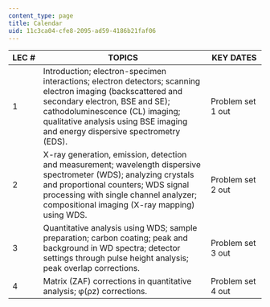 ```yaml
---
content_type: page
title: Calendar
uid: 11c3ca04-cfe8-2095-ad59-4186b21faf06
---
```


| LEC # | TOPICS | KEY DATES |
| --- | --- | --- |
| 1 | Introduction; electron-specimen interactions; electron detectors; scanning electron imaging (backscattered and secondary electron, BSE and SE); cathodoluminescence (CL) imaging; qualitative analysis using BSE imaging and energy dispersive spectrometry (EDS). | Problem set 1 out |
| 2 | X-ray generation, emission, detection and measurement; wavelength dispersive spectrometer (WDS); analyzing crystals and proportional counters; WDS signal processing with single channel analyzer; compositional imaging (X-ray mapping) using WDS. | Problem set 2 out |
| 3 | Quantitative analysis using WDS; sample preparation; carbon coating; peak and background in WD spectra; detector settings through pulse height analysis; peak overlap corrections. | Problem set 3 out |
| 4 | Matrix (ZAF) corrections in quantitative analysis; φ(ρz) corrections. | Problem set 4 out